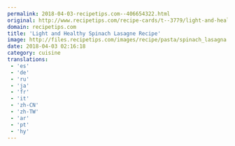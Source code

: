 ```yaml
---
permalink: 2018-04-03-recipetips.com--406654322.html
original: http://www.recipetips.com/recipe-cards/t--3779/light-and-healthy-spinach-lasagna.asp
domain: recipetips.com
title: 'Light and Healthy Spinach Lasagne Recipe'
image: http://files.recipetips.com/images/recipe/pasta/spinach_lasagna.jpg
date: 2018-04-03 02:16:18
category: cuisine
translations: 
 - 'es'
 - 'de'
 - 'ru'
 - 'ja'
 - 'fr'
 - 'it'
 - 'zh-CN'
 - 'zh-TW'
 - 'ar'
 - 'pt'
 - 'hy'
---
```


